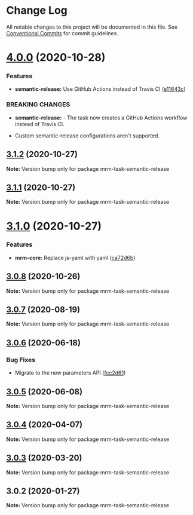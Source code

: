 # Change Log

All notable changes to this project will be documented in this file.
See [Conventional Commits](https://conventionalcommits.org) for commit guidelines.

# [4.0.0](https://github.com/sapegin/mrm/compare/mrm-task-semantic-release@3.1.2...mrm-task-semantic-release@4.0.0) (2020-10-28)


### Features

* **semantic-release:** Use GitHub Actions instead of Travis CI ([e11643c](https://github.com/sapegin/mrm/commit/e11643c7ea0bac0d696084b615131e31a84b1284))


### BREAKING CHANGES

* **semantic-release:** - The task now creates a GitHub Actions workflow instead of Travis CI.
- Custom semantic-release configurations aren't supported.





## [3.1.2](https://github.com/sapegin/mrm/compare/mrm-task-semantic-release@3.1.1...mrm-task-semantic-release@3.1.2) (2020-10-27)

**Note:** Version bump only for package mrm-task-semantic-release





## [3.1.1](https://github.com/sapegin/mrm/compare/mrm-task-semantic-release@3.1.0...mrm-task-semantic-release@3.1.1) (2020-10-27)

**Note:** Version bump only for package mrm-task-semantic-release





# [3.1.0](https://github.com/sapegin/mrm/compare/mrm-task-semantic-release@3.0.8...mrm-task-semantic-release@3.1.0) (2020-10-27)


### Features

* **mrm-core:** Replace js-yaml with yaml ([ca72d6b](https://github.com/sapegin/mrm/commit/ca72d6b8fa94a627285db2454287e550985d1fc7))





## [3.0.8](https://github.com/sapegin/mrm/compare/mrm-task-semantic-release@3.0.7...mrm-task-semantic-release@3.0.8) (2020-10-26)

**Note:** Version bump only for package mrm-task-semantic-release





## [3.0.7](https://github.com/sapegin/mrm/compare/mrm-task-semantic-release@3.0.6...mrm-task-semantic-release@3.0.7) (2020-08-19)

**Note:** Version bump only for package mrm-task-semantic-release





## [3.0.6](https://github.com/sapegin/mrm/compare/mrm-task-semantic-release@3.0.5...mrm-task-semantic-release@3.0.6) (2020-06-18)


### Bug Fixes

* Migrate to the new parameters API ([fcc2d61](https://github.com/sapegin/mrm/commit/fcc2d61be7ec720b0cd4c45e3cb65c6f543a45fb))





## [3.0.5](https://github.com/sapegin/mrm/compare/mrm-task-semantic-release@3.0.4...mrm-task-semantic-release@3.0.5) (2020-06-08)

**Note:** Version bump only for package mrm-task-semantic-release





## [3.0.4](https://github.com/sapegin/mrm/compare/mrm-task-semantic-release@3.0.3...mrm-task-semantic-release@3.0.4) (2020-04-07)

**Note:** Version bump only for package mrm-task-semantic-release





## [3.0.3](https://github.com/sapegin/mrm/compare/mrm-task-semantic-release@3.0.2...mrm-task-semantic-release@3.0.3) (2020-03-20)

**Note:** Version bump only for package mrm-task-semantic-release





## 3.0.2 (2020-01-27)

**Note:** Version bump only for package mrm-task-semantic-release
